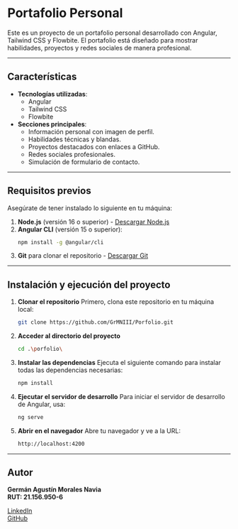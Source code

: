 # Portafolio Personal

Este es un proyecto de un portafolio personal desarrollado con Angular, Tailwind CSS y Flowbite. El portafolio está diseñado para mostrar habilidades, proyectos y redes sociales de manera profesional.

---

## Características
- **Tecnologías utilizadas**: 
  - Angular
  - Tailwind CSS
  - Flowbite
- **Secciones principales**:
  - Información personal con imagen de perfil.
  - Habilidades técnicas y blandas.
  - Proyectos destacados con enlaces a GitHub.
  - Redes sociales profesionales.
  - Simulación de formulario de contacto.

---

## Requisitos previos
Asegúrate de tener instalado lo siguiente en tu máquina:
1. **Node.js** (versión 16 o superior) - [Descargar Node.js](https://nodejs.org/)
2. **Angular CLI** (versión 15 o superior):
   ```bash
   npm install -g @angular/cli
3. **Git** para clonar el repositorio - [Descargar Git](https://git-scm.com)

---

## Instalación y ejecución del proyecto
1. **Clonar el repositorio**
Primero, clona este repositorio en tu máquina local:
   ```bash
   git clone https://github.com/GrMNIII/Porfolio.git

2. **Acceder al directorio del proyecto**
   ```bash
   cd .\porfolio\
3. **Instalar las dependencias**
Ejecuta el siguiente comando para instalar todas las dependencias necesarias:
   ```bash
   npm install

4. **Ejecutar el servidor de desarrollo**
Para iniciar el servidor de desarrollo de Angular, usa:

   ```bash
   ng serve

5. **Abrir en el navegador**
Abre tu navegador y ve a la URL:
   ```bash
   http://localhost:4200

---

## Autor
**Germán Agustín Morales Navia**  
**RUT: 21.156.950-6**

[LinkedIn](https://www.linkedin.com/in/german-agustin-morales-navia-88247333b/)  
[GitHub](https://github.com/GrMNIII)
